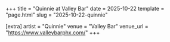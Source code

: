 +++
title = "Quinnie at Valley Bar"
date = 2025-10-22
template = "page.html"
slug = "2025-10-22-quinnie"

[extra]
artist = "Quinnie"
venue = "Valley Bar"
venue_url = "https://www.valleybarphx.com/"
+++
